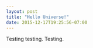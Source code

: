 ```yaml
---
layout: post
title: "Hello Universe!"
date: 2015-12-17T19:25:56-07:00
---
```


Testing testing. Testing.
